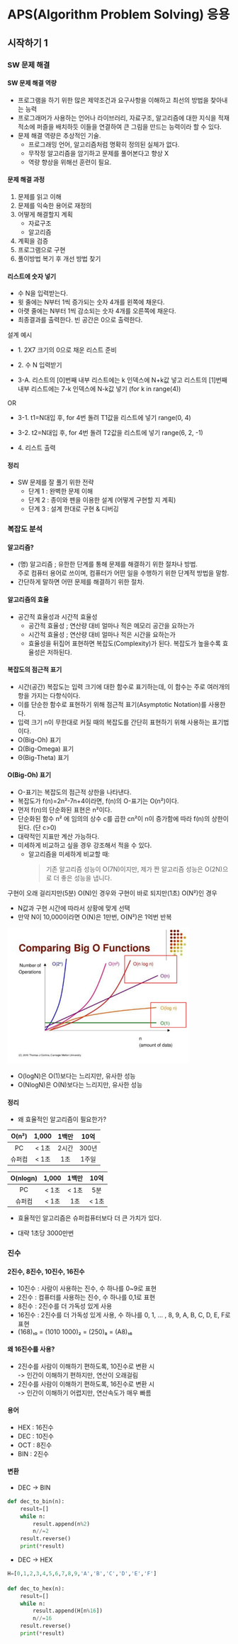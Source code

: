 ﻿# APS(Algorithm Problem Solving) 응용

## 시작하기 1

### SW 문제 해결

#### SW 문제 해결 역량

- 프로그램을 하기 위한 많은 제약조건과 요구사항을 이해하고 최선의 방법을 찾아내는 능력
- 프로그래머가 사용하는 언어나 라이브러리, 자료구조, 알고리즘에 대한 지식을 적재적소에 퍼즐을 배치하듯 이들을 연결하여 큰 그림을 만드는 능력이라 할 수 있다.
- 문제 해결 역량은 추상적인 기술.
  - 프로그래밍 언어, 알고리즘처럼 명확히 정의된 실체가 없다.
  - 무작정 알고리즘을 암기하고 문제를 풀어본다고 향상 X
  - 역량 향상을 위해선 훈련이 필요.

#### 문제 해결 과정

1. 문제를 읽고 이해
2. 문제를 익숙한 용어로 재정의
3. 어떻게 해결할지 계획
   - 자료구조
   - 알고리즘
4. 계획을 검증
5. 프로그램으로 구현
6. 풀이방법 복기 후 개선 방법 찾기

#### 리스트에 숫자 넣기

- 수 N을 입력받는다.
- 윗 줄에는 N부터 1씩 증가되는 숫자 4개를 왼쪽에 채운다.
- 아랫 줄에는 N부터 1씩 감소되는 숫자 4개를 오른쪽에 채운다.
- 최종결과를 출력한다. 빈 공간은 0으로 출력한다.

설계 예시

- 1\. 2X7 크기의 0으로 채운 리스트 준비
- 2\. 수 N 입력받기

- 3-A. 리스트의 [0]번째 내부 리스트에는 k 인덱스에 N+k값 넣고 리스트의 [1]번째 내부 리스트에는 7-k 인덱스에 N-k값 넣기 (for k in range(4))

OR

- 3-1. t1=N대입 후, for 4번 돌려 T1값을 리스트에 넣기 range(0, 4)
- 3-2. t2=N대입 후, for 4번 돌려 T2값을 리스트에 넣기 range(6, 2, -1)

- 4\. 리스트 출력

#### 정리

- SW 문제를 잘 풀기 위한 전략
  - 단계 1 : 완벽한 문제 이해
  - 단계 2 : 종이와 펜을 이용한 설계 (어떻게 구현할 지 계획)
  - 단계 3 : 설계 한대로 구현 & 디버깅

### 복잡도 분석

#### 알고리즘?

- (명) 알고리즘 ; 유한한 단계를 통해 문제를 해결하기 위한 절차나 방법.<br>주로 컴퓨터 용어로 쓰이며, 컴퓨터가 어떤 일을 수행하기 위한 단계적 방법을 말함.
- 간단하게 말하면 어떤 문제를 해결하기 위한 절차.

#### 알고리즘의 효율

- 공간적 효율성과 시간적 효율성
  - 공간적 효율성 ; 연산량 대비 얼마나 적은 메모리 공간을 요하는가
  - 시간적 효율성 ; 연산량 대비 얼마나 적은 시간을 요하는가
  - 효율성을 뒤집어 표현하면 복잡도(Complexity)가 된다. 복잡도가 높을수록 효율성은 저하된다.

#### 복잡도의 점근적 표기

- 시간(공간) 복잡도는 입력 크기에 대한 함수로 표기하는데, 이 함수는 주로 여러개의 항을 가지는 다항식이다.
- 이를 단순한 함수로 표현하기 위해 점근적 표기(Asymptotic Notation)를 사용한다.
- 입력 크기 n이 무한대로 커질 때의 복잡도를 간단히 표현하기 위해 사용하는 표기법이다.
- O(Big-Oh) 표기
- Ω(Big-Omega) 표기
- Θ(Big-Theta) 표기

#### O(Big-Oh) 표기

- O-표기는 복잡도의 점근적 상한을 나타낸다.
- 복잡도가 f(n)=2n²-7n+4이라면, f(n)의 O-표기는 O(n²)이다.
- 먼저 f(n)의 단순화된 표현은 n²이다.
- 단순화된 함수 n² 에 임의의 상수 c를 곱한 cn²이 n이 증가함에 따라 f(n)의 상한이 된다. (단 c>0)
- 대략적인 지표만 계산 가능하다.
- 미세하게 비교하고 싶을 경우 강조해서 적을 수 있다.
  - 알고리즘을 미세하게 비교할 때:
    > 기존 알고리즘 성능이 O(7N)이지만, 제가 짠 알고리즘 성능은 O(2N)으로 더 좋은 성능을 냅니다.

구현이 오래 걸리지만(5분) O(N)인 경우와 구현이 바로 되지만(1초) O(N²)인 경우

- N값과 구현 시간에 따라서 상황에 맞게 선택
- 만약 N이 10,000이라면 O(N)은 1만번, O(N²)은 1억번 반복

![Complexity](Complexity.png)

- O(logN)은 O(1)보다는 느리지만, 유사한 성능
- O(NlogN)은 O(N)보다는 느리지만, 유사한 성능

#### 정리

- 왜 효율적인 알고리즘이 필요한가?

| O(n²)  | 1,000 | 1백만 | 10억  |
| :----: | :---: | :---: | :---: |
|   PC   | < 1초 | 2시간 | 300년 |
| 슈퍼컴 | < 1초 |  1초  | 1주일 |

| O(nlogn) | 1,000 | 1백만 | 10억  |
| :------: | :---: | :---: | :---: |
|    PC    | < 1초 | < 1초 |  5분  |
|  슈퍼컴  | < 1초 |  1초  | < 1초 |

- 효율적인 알고리즘은 슈퍼컴퓨터보다 더 큰 가치가 있다.

- 대략 1초당 3000만번

### 진수

#### 2진수, 8진수, 10진수, 16진수

- 10진수 : 사람이 사용하는 진수, 수 하나를 0~9로 표현
- 2진수 : 컴퓨터를 사용하는 진수, 수 하나를 0,1로 표현
- 8진수 : 2진수를 더 가독성 있게 사용
- 16진수 : 2진수를 더 가독성 있게 사용, 수 하나를 0, 1, ... , 8, 9, A, B, C, D, E, F로 표현
- (168)₁₀ = (1010 1000)₂ = (250)₈ = (A8)₁₆

#### 왜 16진수를 사용?

- 2진수를 사람이 이해하기 편하도록, 10진수로 변환 시 <br>-> 인간이 이해하기 편하지만, 연산이 오래걸림
- 2진수를 사람이 이해하기 편하도록, 16진수로 변환 시 <br>-> 인간이 이해하기 어렵지만, 연산속도가 매우 빠름

#### 용어

- HEX : 16진수
- DEC : 10진수
- OCT : 8진수
- BIN : 2진수

#### 변환

- DEC -> BIN

```py
def dec_to_bin(n):
    result=[]
    while n:
        result.append(n%2)
        n//=2
    result.reverse()
    print(*result)
```

- DEC -> HEX

```py
H=[0,1,2,3,4,5,6,7,8,9,'A','B','C','D','E','F']

def dec_to_hex(n):
    result=[]
    while n:
        result.append(H[n%16])
        n//=16
    result.reverse()
    print(*result)
```
